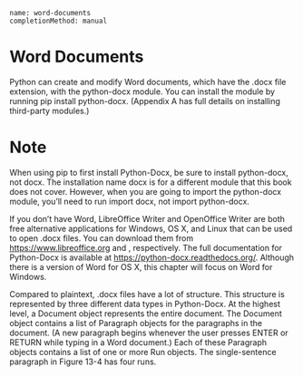 ```ngMeta
name: word-documents
completionMethod: manual
```
# Word Documents
Python can create and modify Word documents, which have the .docx file extension, with the python-docx module. You can install the module by running pip install python-docx. (Appendix A has full details on installing third-party modules.)

# Note
When using pip to first install Python-Docx, be sure to install python-docx, not docx. The installation name docx is for a different module that this book does not cover. However, when you are going to import the python-docx module, you’ll need to run import docx, not import python-docx.

If you don’t have Word, LibreOffice Writer and OpenOffice Writer are both free alternative applications for Windows, OS X, and Linux that can be used to open .docx files. You can download them from <span><a href="https://www.libreoffice.org">https://www.libreoffice.org</a></span> and <span><a href="http://openoffice.org"></a></span>, respectively. The full documentation for Python-Docx is available at <span><a href="https://python-docx.readthedocs.org/">https://python-docx.readthedocs.org/</a></span>. Although there is a version of Word for OS X, this chapter will focus on Word for Windows.

Compared to plaintext, .docx files have a lot of structure. This structure is represented by three different data types in Python-Docx. At the highest level, a Document object represents the entire document. The Document object contains a list of Paragraph objects for the paragraphs in the document. (A new paragraph begins whenever the user presses ENTER or RETURN while typing in a Word document.) Each of these Paragraph objects contains a list of one or more Run objects. The single-sentence paragraph in Figure 13-4 has four runs.

